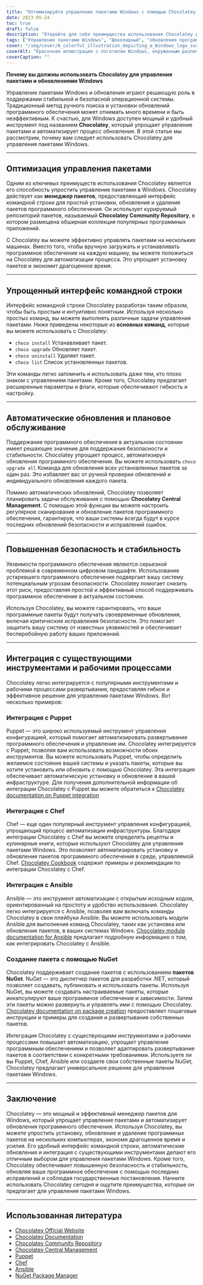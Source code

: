 ```yaml
---
title: "Оптимизируйте управление пакетами Windows с помощью Chocolatey: упростите обновления и повысьте безопасность"
date: 2023-05-24
toc: true
draft: false
description: "Откройте для себя преимущества использования Chocolatey для управления пакетами Windows: автоматизируйте обновления, экономьте время и обеспечьте безопасность системы."
tags: ["Управление пакетами Windows", "Шоколадный", "обновления программного обеспечения", "менеджер пакетов", "Интерфейс командной строки", "автоматические обновления", "плановое обслуживание", "безопасность", "стабильность", "интеграция", "правительственные постановления", "согласие", "Кукольный", "шеф-повар", "Ансибль", "NuGet-пакеты", "МО СТИГ", "упростить управление пакетами", "уязвимости программного обеспечения", "инструменты развертывания", "обновления Windows", "Обновления пакетов Windows", "Управление программным обеспечением Windows", "Менеджер пакетов Windows", "инструмент управления пакетами", "автоматические обновления пакетов", "Обновления безопасности Windows", "установка программного пакета", "Развертывание программного обеспечения Windows", "система управления пакетами", "Репозиторий программного обеспечения Windows", "Кэш программного обеспечения Windows"]
cover: "/img/cover/A_colorful_illustration_depicting_a_Windows_logo_surrounded.png"
coverAlt: "Красочная иллюстрация с логотипом Windows, окруженным различными значками программного обеспечения, представляющими оптимизированное управление пакетами и обновлениями."
coverCaption: ""
---
```


**Почему вы должны использовать Chocolatey для управления пакетами и обновлениями Windows**

Управление пакетами Windows и обновления играют решающую роль в поддержании стабильной и безопасной операционной системы. Традиционный метод ручного поиска и установки обновлений программного обеспечения может отнимать много времени и быть неэффективным. К счастью, для Windows доступен мощный и удобный инструмент под названием **Chocolatey**, который упрощает управление пакетами и автоматизирует процесс обновления. В этой статье мы рассмотрим, почему вам следует использовать Chocolatey для управления пакетами Windows.

______

## Оптимизация управления пакетами

Одним из ключевых преимуществ использования Chocolatey является его способность упростить управление пакетами в Windows. Chocolatey действует как **менеджер пакетов**, предоставляющий интерфейс командной строки для простой установки, обновления и удаления пакетов программного обеспечения. Он использует курируемый репозиторий пакетов, называемый **Chocolatey Community Repository**, в котором размещена обширная коллекция популярных программных приложений.

С Chocolatey вы можете эффективно управлять пакетами на нескольких машинах. Вместо того, чтобы вручную загружать и устанавливать программное обеспечение на каждую машину, вы можете положиться на Chocolatey для автоматизации процесса. Это упрощает установку пакетов и экономит драгоценное время.

______

## Упрощенный интерфейс командной строки

Интерфейс командной строки Chocolatey разработан таким образом, чтобы быть простым и интуитивно понятным. Используя несколько простых команд, вы можете выполнять различные задачи управления пакетами. Ниже приведены некоторые из **основных команд**, которые вы можете использовать с Chocolatey:

- `choco install` Устанавливает пакет.
- `choco upgrade` Обновляет пакет.
- `choco uninstall` Удаляет пакет.
- `choco list` Список установленных пакетов.

Эти команды легко запомнить и использовать даже тем, кто плохо знаком с управлением пакетами. Кроме того, Chocolatey предлагает расширенные параметры и флаги, которые обеспечивают гибкость и настройку.

______

## Автоматические обновления и плановое обслуживание

Поддержание программного обеспечения в актуальном состоянии имеет решающее значение для поддержания безопасности и стабильности. Chocolatey упрощает процесс, автоматизируя обновления программного обеспечения. Вы можете использовать `choco upgrade all` Команда для обновления всех установленных пакетов за один раз. Это избавляет вас от ручной проверки обновлений и индивидуального обновления каждого пакета.

Помимо автоматических обновлений, Chocolatey позволяет планировать задачи обслуживания с помощью **Chocolatey Central Management**. С помощью этой функции вы можете настроить регулярное сканирование и обновление пакетов программного обеспечения, гарантируя, что ваши системы всегда будут в курсе последних обновлений безопасности и исправлений ошибок.

______

## Повышенная безопасность и стабильность

Уязвимости программного обеспечения являются серьезной проблемой в современном цифровом ландшафте. Использование устаревшего программного обеспечения подвергает вашу систему потенциальным угрозам безопасности. Chocolatey помогает снизить этот риск, предоставляя простой и эффективный способ поддерживать программное обеспечение в актуальном состоянии.

Используя Chocolatey, вы можете гарантировать, что ваши программные пакеты будут получать своевременные обновления, включая критические исправления безопасности. Это помогает защитить вашу систему от известных уязвимостей и обеспечивает бесперебойную работу ваших приложений.

______

## Интеграция с существующими инструментами и рабочими процессами

Chocolatey легко интегрируется с популярными инструментами и рабочими процессами развертывания, предоставляя гибкое и эффективное решение для управления пакетами Windows. Вот несколько примеров:

### Интеграция с Puppet

Puppet — это широко используемый инструмент управления конфигурацией, который помогает автоматизировать развертывание программного обеспечения и управление им. Chocolatey интегрируется с Puppet, позволяя вам использовать возможности обоих инструментов. Вы можете использовать Puppet, чтобы определить желаемое состояние вашей системы и указать пакеты, которые вы хотите установить или обновить с помощью Chocolatey. Эта интеграция обеспечивает автоматическую установку и обновление в вашей инфраструктуре. Для получения дополнительной информации об интеграции Chocolatey с Puppet вы можете обратиться к [Chocolatey documentation on Puppet integration](https://docs.chocolatey.org/en-us/features/integrations#puppet)

### Интеграция с Chef

Chef — еще один популярный инструмент управления конфигурацией, упрощающий процесс автоматизации инфраструктуры. Благодаря интеграции Chocolatey с Chef вы можете определять рецепты и кулинарные книги, которые используют Chocolatey для управления пакетами Windows. Это позволяет автоматизировать установку и обновление пакетов программного обеспечения в среде, управляемой Chef. [Chocolatey Cookbook](https://github.com/chocolatey/chocolatey-cookbook) содержит примеры и рекомендации по интеграции Chocolatey с Chef.

### Интеграция с Ansible

Ansible — это инструмент автоматизации с открытым исходным кодом, ориентированный на простоту и удобство использования. Chocolatey легко интегрируется с Ansible, позволяя вам включать команды Chocolatey в свои плейбуки Ansible. Вы можете использовать модули Ansible для выполнения команд Chocolatey, таких как установка или обновление пакетов, в ваших системах Windows. [Chocolatey module documentation for Ansible](https://docs.ansible.com/ansible/latest/collections/chocolatey/chocolatey/index.html) предлагает подробную информацию о том, как интегрировать Chocolatey с Ansible.

### Создание пакета с помощью NuGet

Chocolatey поддерживает создание пакетов с использованием **пакетов NuGet**. NuGet — это диспетчер пакетов для разработки .NET, который позволяет создавать, публиковать и использовать пакеты. Используя NuGet, вы можете создавать настраиваемые пакеты, которые инкапсулируют ваше программное обеспечение и зависимости. Затем эти пакеты можно развернуть и управлять ими с помощью Chocolatey. [Chocolatey documentation on package creation](https://docs.chocolatey.org/en-us/create/create-packages) предоставляет пошаговые инструкции и примеры для создания и развертывания собственных пакетов.

Интеграция Chocolatey с существующими инструментами и рабочими процессами повышает автоматизацию, упрощает управление программным обеспечением и позволяет адаптировать развертывание пакетов в соответствии с конкретными требованиями. Используете ли вы Puppet, Chef, Ansible или создаете свои собственные пакеты NuGet, Chocolatey предлагает универсальное решение для управления пакетами Windows.

______

## Заключение

Chocolatey — это мощный и эффективный менеджер пакетов для Windows, который упрощает управление пакетами и автоматизирует обновления программного обеспечения. Используя Chocolatey, вы можете упростить установку, обновление и удаление программных пакетов на нескольких компьютерах, экономя драгоценное время и усилия. Его удобный интерфейс командной строки, автоматические обновления и интеграция с существующими инструментами делают его отличным выбором для управления пакетами Windows. Кроме того, Chocolatey обеспечивает повышенную безопасность и стабильность, обновляя ваше программное обеспечение с помощью последних исправлений и соблюдая государственные постановления. Начните использовать Chocolatey сегодня и ощутите преимущества, которые он предлагает для управления пакетами Windows.

______

## Использованная литература

- [Chocolatey Official Website](https://chocolatey.org/)
- [Chocolatey Documentation](https://docs.chocolatey.org/)
- [Chocolatey Community Repository](https://community.chocolatey.org/packages)
- [Chocolatey Central Management](https://chocolatey.org/central-management)
- [Puppet](https://puppet.com/)
- [Chef](https://www.chef.io/)
- [Ansible](https://www.ansible.com/)
- [NuGet Package Manager](https://www.nuget.org/)
